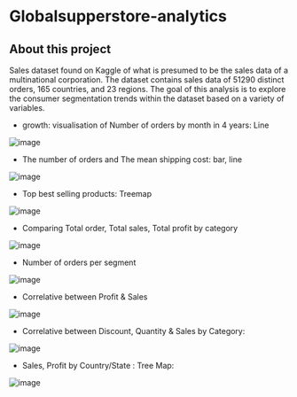 # Globalsupperstore-analytics

## About this project
Sales dataset found on Kaggle of what is presumed to be the sales data of a multinational corporation. The dataset contains sales data of 51290 distinct orders, 165 countries, and 23 regions. The goal of this analysis is to explore the consumer segmentation trends within the dataset based on a variety of variables.

- growth: visualisation of Number of orders by month in 4 years: Line

![image](https://user-images.githubusercontent.com/129417444/235937401-1a9c03a1-aaa7-485e-a715-a27c368a49aa.png)

- The number of orders and The mean shipping cost: bar, line

![image](https://user-images.githubusercontent.com/129417444/235937557-5b3b0c99-ae9b-4062-9127-fc8e733ee8ef.png)
- Top best selling products: Treemap

![image](https://user-images.githubusercontent.com/129417444/235937992-71667367-05aa-4412-8441-e3154d2535a4.png)
- Comparing Total order, Total sales, Total profit  by category

![image](https://user-images.githubusercontent.com/129417444/235941453-161f926b-7f09-4a94-8587-ef3d846d4b38.png)
- Number of orders per segment

![image](https://user-images.githubusercontent.com/129417444/235941653-74eef87d-43fa-4db2-8390-c90ba14ce9ba.png)
- Correlative between Profit & Sales

![image](https://user-images.githubusercontent.com/129417444/235941743-c304a7f6-d72d-4d96-89af-d6876a82e457.png)
- Correlative between Discount, Quantity & Sales by Category:

![image](https://user-images.githubusercontent.com/129417444/235941836-dc944b98-72f4-4361-b256-858ac6495c22.png)
- Sales, Profit by Country/State : Tree Map:

![image](https://user-images.githubusercontent.com/129417444/235942095-b6b6eb59-859c-42f4-a47c-961058d099aa.png)









